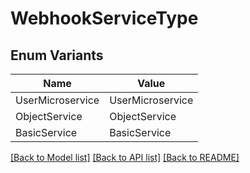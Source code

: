 # WebhookServiceType

## Enum Variants

| Name | Value |
|---- | -----|
| UserMicroservice | UserMicroservice |
| ObjectService | ObjectService |
| BasicService | BasicService |


[[Back to Model list]](../README.md#documentation-for-models) [[Back to API list]](../README.md#documentation-for-api-endpoints) [[Back to README]](../README.md)


